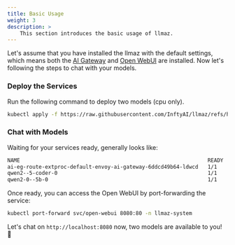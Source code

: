 ```yaml
---
title: Basic Usage
weight: 3
description: >
    This section introduces the basic usage of llmaz.
---
```


Let's assume that you have installed the llmaz with the default settings, which means both the [AI Gateway](../integrations/envoy-ai-gateway.md) and [Open WebUI](../integrations/open-webui.md) are installed. Now let's following the steps to chat with your models.

### Deploy the Services

Run the following command to deploy two models (cpu only).

```bash
kubectl apply -f https://raw.githubusercontent.com/InftyAI/llmaz/refs/heads/main/docs/examples/envoy-ai-gateway/basic.yaml
```

### Chat with Models

Waiting for your services ready, generally looks like:

```bash
NAME                                                            READY   STATUS            RESTARTS   AGE
ai-eg-route-extproc-default-envoy-ai-gateway-6ddcd49b64-ldwcd   1/1     Running           0          6m37s
qwen2--5-coder-0                                                1/1     Running           0          6m37s
qwen2-0--5b-0                                                   1/1     Running           0          6m37s
```

Once ready, you can access the Open WebUI by port-forwarding the service:

```bash
kubectl port-forward svc/open-webui 8080:80 -n llmaz-system
```

Let's chat on `http://localhost:8080` now, two models are available to you! 🎉